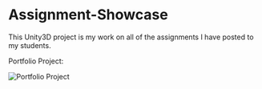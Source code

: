 # Assignment-Showcase
This Unity3D project is my work on all of the assignments I have posted to my students.

Portfolio Project:

![Portfolio Project](https://gfycat.com/temptingringedkakarikis-unity3d-gamedev.gif)
